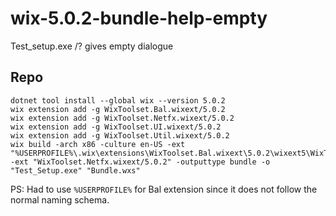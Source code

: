 # wix-5.0.2-bundle-help-empty
Test_setup.exe /? gives empty dialogue

## Repo

```
dotnet tool install --global wix --version 5.0.2
wix extension add -g WixToolset.Bal.wixext/5.0.2
wix extension add -g WixToolset.Netfx.wixext/5.0.2
wix extension add -g WixToolset.UI.wixext/5.0.2
wix extension add -g WixToolset.Util.wixext/5.0.2
wix build -arch x86 -culture en-US -ext "%USERPROFILE%\.wix\extensions\WixToolset.Bal.wixext\5.0.2\wixext5\WixToolset.BootstrapperApplications.wixext.dll" -ext "WixToolset.Netfx.wixext/5.0.2" -outputtype bundle -o "Test_Setup.exe" "Bundle.wxs"
```

PS: Had to use `%USERPROFILE%` for Bal extension since it does not follow the normal naming schema.
